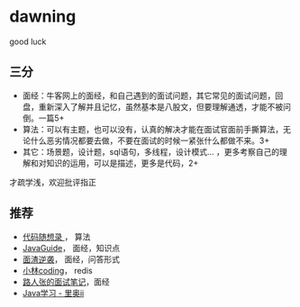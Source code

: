 # dawning

good luck

## 三分

* 面经：牛客网上的面经，和自己遇到的面试问题，其它常见的面试问题，回盘，重新深入了解并且记忆，虽然基本是八股文，但要理解通透，才能不被问倒。一篇5+
* 算法：可以有主题，也可以没有，认真的解决才能在面试官面前手撕算法，无论什么恶劣情况都要去做，不要在面试的时候一紧张什么都做不来。3+
* 其它：场景题，设计题，sql语句，多线程，设计模式... ，更多考察自己的理解和对知识的运用，可以是描述，更多是代码，2+

才疏学浅，欢迎批评指正

## 推荐

* [代码随想录 ](https://programmercarl.com/)， 算法
* [JavaGuide](https://javaguide.cn/)，   面经，知识点
* [面渣逆袭](https://tobebetterjavaer.com/sidebar/sanfene/nixi.html)，      面经，问答形式
* [小林coding](https://xiaolincoding.com/)，  redis
* [路人张的面试笔记](https://www.mianshi.online/)，面经
* [Java学习 - 里奥ii](https://www.zhihu.com/column/c_1111697270797590528)
